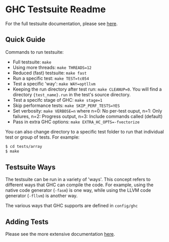 GHC Testsuite Readme
====================

For the full testsuite documentation, please see [here][1].

## Quick Guide

Commands to run testsuite:

 * Full testsuite: `make`
 * Using more threads: `make THREADS=12`
 * Reduced (fast) testsuite: `make fast`
 * Run a specific test: `make TEST=tc054`
 * Test a specific 'way': `make WAY=optllvm`
 * Keeping the run directory after test run: `make CLEANUP=0`. You will find a
   directory `{test_name}.run` in the test's source directory.
 * Test a specifc stage of GHC: `make stage=1`
 * Skip performance tests: `make SKIP_PERF_TESTS=YES`
 * Set verbosity: `make VERBOSE=n`
   where n=0: No per-test ouput, n=1: Only failures,
         n=2: Progress output, n=3: Include commands called (default)
 * Pass in extra GHC options: `make EXTRA_HC_OPTS=-fvectorize`

You can also change directory to a specific test folder to run that
individual test or group of tests. For example:

``` .sh
$ cd tests/array
$ make
```

## Testsuite Ways

The testsuite can be run in a variety of 'ways'. This concept refers
to different ways that GHC can compile the code. For example, using
the native code generator (`-fasm`) is one way, while using the LLVM
code generator (`-fllvm`) is another way.

The various ways that GHC supports are defined in `config/ghc`

## Adding Tests

Please see the more extensive documentation [here][1].

  [1]: http://ghc.haskell.org/trac/ghc/wiki/Building/RunningTests
